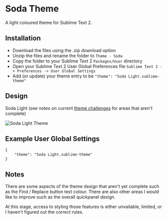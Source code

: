 # Soda Theme

A light coloured theme for Sublime Text 2.

## Installation

* Download the files using the .zip download option
* Unzip the files and rename the folder to `Theme - Soda`
* Copy the folder to your Sublime Text 2 `Packages/User` directory
* Open your Sublime Text 2 User Global Preferences file `Sublime Text 2 -> Preferences -> User Global Settings`
* Add (or update) your theme entry to be `"theme": "Soda Light.sublime-theme"`

## Design

Soda Light (see notes on current [theme challenges](https://github.com/buymeasoda/soda-theme/wiki/Theme-challenges) for areas that aren't complete)

![Soda Light Theme](http://buymeasoda.github.com/soda-theme/images/screenshots/soda-light-theme.png)

## Example User Global Settings

    {
        "theme": "Soda Light.sublime-theme"
    }

## Notes

There are some aspects of the theme design that aren't yet complete such as the Find / Replace button text colour. There are also other areas I would like to improve such as the overall quickpanel design.

At this stage, access to styling those features is either unvailable, limited, or I haven't figured out the correct rules.